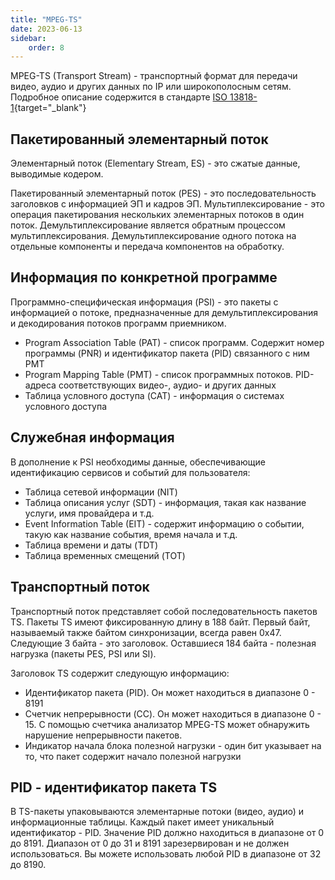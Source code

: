 ```yaml
---
title: "MPEG-TS"
date: 2023-06-13
sidebar:
    order: 8
---
```


MPEG-TS (Transport Stream) - транспортный формат для передачи видео, аудио и других данных по IP или широкополосным сетям. Подробное описание содержится в стандарте [ISO 13818-1](https://www.iso.org/standard/74427.html){target="_blank"}

## Пакетированный элементарный поток[](https://help.cesbo.com/misc/articles/format/mpegts#packetized-elementary-stream)

Элементарный поток (Elementary Stream, ES) - это сжатые данные, выводимые кодером.

Пакетированный элементарный поток (PES) - это последовательность заголовков с информацией ЭП и кадров ЭП. Мультиплексирование - это операция пакетирования нескольких элементарных потоков в один поток. Демультиплексирование является обратным процессом мультиплексирования. Демультиплексирование одного потока на отдельные компоненты и передача компонентов на обработку.

## Информация по конкретной программе[](https://help.cesbo.com/misc/articles/format/mpegts#program-specific-information)

Программно-специфическая информация (PSI) - это пакеты с информацией о потоке, предназначенные для демультиплексирования и декодирования потоков программ приемником.

- Program Association Table (PAT) - список программ. Содержит номер программы (PNR) и идентификатор пакета (PID) связанного с ним PMT
- Program Mapping Table (PMT) - список программных потоков. PID-адреса соответствующих видео-, аудио- и других данных
- Таблица условного доступа (CAT) - информация о системах условного доступа

## Служебная информация[](https://help.cesbo.com/misc/articles/format/mpegts#service-information)

В дополнение к PSI необходимы данные, обеспечивающие идентификацию сервисов и событий для пользователя:

- Таблица сетевой информации (NIT)
- Таблица описания услуг (SDT) - информация, такая как название услуги, имя провайдера и т.д.
- Event Information Table (EIT) - содержит информацию о событии, такую как название события, время начала и т.д.
- Таблица времени и даты (TDT)
- Таблица временных смещений (TOT)

## Транспортный поток[](https://help.cesbo.com/misc/articles/format/mpegts#transport-stream)

Транспортный поток представляет собой последовательность пакетов TS. Пакеты TS имеют фиксированную длину в 188 байт. Первый байт, называемый также байтом синхронизации, всегда равен 0x47. Следующие 3 байта - это заголовок. Оставшиеся 184 байта - полезная нагрузка (пакеты PES, PSI или SI).

Заголовок TS содержит следующую информацию:

- Идентификатор пакета (PID). Он может находиться в диапазоне 0 - 8191
- Счетчик непрерывности (CC). Он может находиться в диапазоне 0 - 15. С помощью счетчика анализатор MPEG-TS может обнаружить нарушение непрерывности пакетов.
- Индикатор начала блока полезной нагрузки - один бит указывает на то, что пакет содержит начало полезной нагрузки

## PID - идентификатор пакета TS[](https://help.cesbo.com/misc/articles/format/mpegts#pid-ts-packet-identifier)

В TS-пакеты упаковываются элементарные потоки (видео, аудио) и информационные таблицы. Каждый пакет имеет уникальный идентификатор - PID. Значение PID должно находиться в диапазоне от 0 до 8191. Диапазон от 0 до 31 и 8191 зарезервирован и не должен использоваться. Вы можете использовать любой PID в диапазоне от 32 до 8190.
